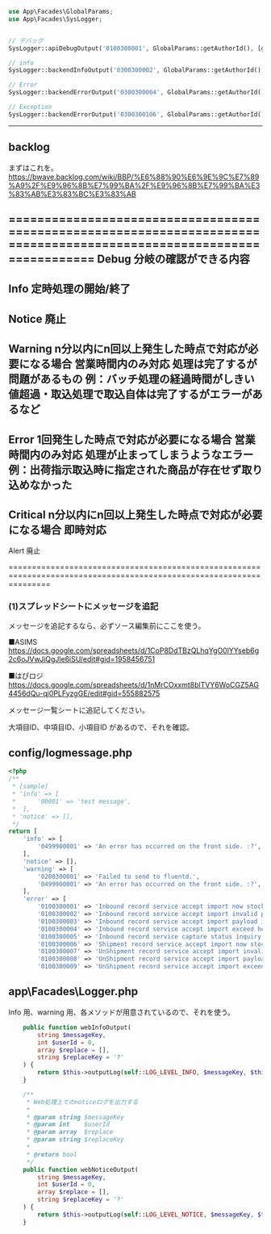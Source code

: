 
```php
use App\Facades\GlobalParams;
use App\Facades\SysLogger;


// デバッグ
SysLogger::apiDebugOutput('0100300001', GlobalParams::getAuthorId(), [get_class($this), __FUNCTION__]);

// info
SysLogger::backendInfoOutput('0300300002', GlobalParams::getAuthorId(), [$targetCommandName]);

// Error
SysLogger::backendErrorOutput('0300300004', GlobalParams::getAuthorId(), [$targetCommandName]);

// Exception
SysLogger::backendErrorOutput('0300300106', GlobalParams::getAuthorId(), [$e->getMessage()]);
```

________________________________________________________________________________________________________________________
## backlog
まずはこれを。
https://bwave.backlog.com/wiki/BBP/%E6%88%90%E6%9E%9C%E7%89%A9%2F%E9%96%8B%E7%99%BA%2F%E9%96%8B%E7%99%BA%E3%83%AB%E3%83%BC%E3%83%AB


=====================================================================================================================
Debug       分岐の確認ができる内容
---------------------------------------------------------------------------------------------------------
Info        定時処理の開始/終了
---------------------------------------------------------------------------------------------------------
Notice      廃止
---------------------------------------------------------------------------------------------------------
Warning	    n分以内にn回以上発生した時点で対応が必要になる場合	営業時間内のみ対応
            処理は完了するが問題があるもの    例：バッチ処理の経過時間がしきい値超過・取込処理で取込自体は完了するがエラーがあるなど
---------------------------------------------------------------------------------------------------------
Error       1回発生した時点で対応が必要になる場合    営業時間内のみ対応
            処理が止まってしまうようなエラー    例：出荷指示取込時に指定された商品が存在せず取り込めなかった
---------------------------------------------------------------------------------------------------------
Critical    n分以内にn回以上発生した時点で対応が必要になる場合	即時対応
---------------------------------------------------------------------------------------------------------
Alert       廃止

=====================================================================================================================


### (1)スプレッドシートにメッセージを追記
メッセージを追記するなら、必ずソース編集前にここを使う。

■ASIMS
https://docs.google.com/spreadsheets/d/1CoP8DdTBzQLhqYgO0lYYseb6g2c6oJVwJiQgJle6iSU/edit#gid=1958456751

■はぴロジ
https://docs.google.com/spreadsheets/d/1nMrCOxxmt8blTVY6WoCGZ5AG4456dQu-qj0PLFyzgGE/edit#gid=555882575

メッセージ一覧シートに追記してください。


大項目ID、中項目ID、小項目ID があるので、それを確認。


## config/logmessage.php
```php
<?php
/**
 * [sample]
 * 'info' => [
 *      '00001' => 'test message',
 *  ],
 * 'notice' => [],
 */
return [
    'info' => [
        '0499900001' => 'An error has occurred on the front side. :?',
    ],
    'notice' => [],
    'warning' => [
        '0200300001' => 'Failed to send to fluentd.',
        '0499900001' => 'An error has occurred on the front side. :?',
    ],
    'error' => [
        '0100300001' => 'Inbound record service accept import now stock taking.',
        '0100300002' => 'Inbound record service accept import invalid payload.',
        '0100300003' => 'Inbound record service accept import payload is not array.',
        '0100300004' => 'Inbound record service accept import exceed header limit. receipt_no:?',
        '0100300005' => 'Inbound record service capture status inquiry receiptNo not found. receipt_no:?',
        '0100300006' => 'Shipment record service accept import now stock taking.',
        '0100300007' => 'UnShipment record service accept import invalid payload.',
        '0100300008' => 'UnShipment record service accept import payload is not array.',
        '0100300009' => 'UnShipment record service accept import exceed header limit. recei
```


## app\Facades\Logger.php
Info 用、warning 用、各メソッドが用意されているので、それを使う。
```php
    public function webInfoOutput(
        string $messageKey,
        int $userId = 0,
        array $replace = [],
        string $replaceKey = '?'
    ) {
        return $this->outputLog(self::LOG_LEVEL_INFO, $messageKey, $this->systemTypeWeb, $userId, $replace, $replaceKey);
    }

    /**
     * Web処理上でのnoticeログを出力する
     *
     * @param string $messageKey
     * @param int    $userId
     * @param array  $replace
     * @param string $replaceKey
     *
     * @return bool
     */
    public function webNoticeOutput(
        string $messageKey,
        int $userId = 0,
        array $replace = [],
        string $replaceKey = '?'
    ) {
        return $this->outputLog(self::LOG_LEVEL_NOTICE, $messageKey, $this->systemTypeWeb, $userId, $replace, $replaceKey);
    }
```

